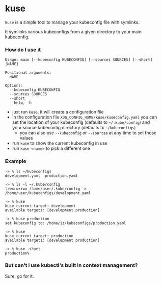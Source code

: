 # kuse

`kuse` is a simple tool to manage your kubeconfig file with symlinks.

It symlinks various kubeconfigs from a given directory to your main kubeconfig.

### How do I use it

```
Usage: main [--kubeconfig KUBECONFIG] [--sources SOURCES] [--short] [NAME]

Positional arguments:
  NAME

Options:
  --kubeconfig KUBECONFIG
  --sources SOURCES
  --short
  --help, -h
```
 
 - just run `kuse`, it will create a configuration file
 - in the configuration file `XDG_CONFIG_HOME/kuse/kuseconfig.yaml` you can set the location  of your kubeconfig (defaults to `~/.kube/config`) and your source kubeconfig directory (defaults to `~/kubeconfigs`)
   - you can also use `--kubeconfig` or `--sources` at any time to set those values
 - run `kuse` to show the current kubeconfig in use
 - run `kuse <name>` to pick a different one

### Example

```shell
-> % ls ~/kubeconfigs
development.yaml  production.yaml

-> % ls -l ~/.kube/config
lrwxrwxrwx /home/user/.kube/config -> /home/user/kubeconfigs/development.yaml

-> % kuse
kuse current target: development
available targets: [development production]

-> % kuse production
set kubeconfig to: /home/jz/kubeconfigs/production.yaml

-> % kuse
kuse current target: production
available targets: [development production]

-> % kuse -short
production%   
```

### But can't I use kubectl's built in context management?

Sure, go for it.
